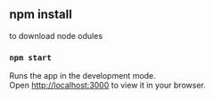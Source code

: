 ## npm install
to download node odules

### `npm start`

Runs the app in the development mode.\
Open [http://localhost:3000](http://localhost:3000) to view it in your browser.
